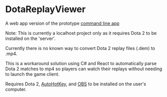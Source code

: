 # DotaReplayViewer

A web app version of the prototype [command line app](https://github.com/aiyuni/DotaReplayViewer-ConsoleVersion) 

Note:  This is currently a localhost project only as it requires Dota 2 to be installed on the 'server'. 

Currently there is no known way to convert Dota 2 replay files (.dem) to .mp4.

This is a workaround solution using C# and React to automatically parse Dota 2 matches to mp4 so players can watch their replays without needing to launch the game client. 

Requires Dota 2, [AutoHotKey](https://www.autohotkey.com/), and [OBS](https://obsproject.com/) to be installed on the user's computer.
